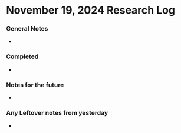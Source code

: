 # November 19, 2024 Research Log
### General Notes
* 

### Completed
* 

### Notes for the future
* 

### Any Leftover notes from yesterday
* 
